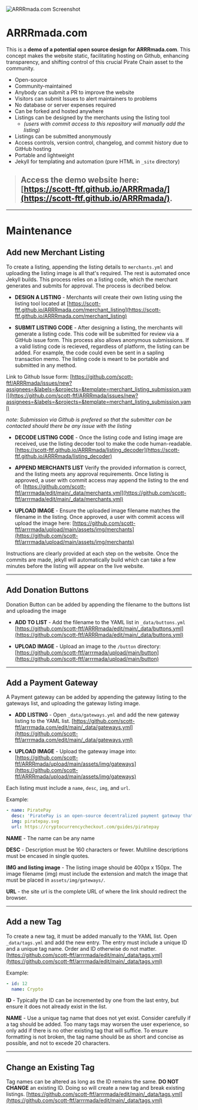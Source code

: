 ![ARRRmada.com Screenshot](https://i.imgur.com/yBtur0s.png)

# ARRRmada.com
This is a **demo of a potential open source design for ARRRmada.com**. This concept makes the website static, facilitating hosting on Github, enhancing transparency, and shifting control of this crucial Pirate Chain asset to the community.

* Open-source
* Community-maintained
* Anybody can submit a PR to improve the website
* Visitors can submit Issues to alert maintainers to problems
* No database or server expenses required
* Can be forked and hosted anywhere
* Listings can be designed by the merchants using the listing tool
    * *(users with commit access to this repository will manually add the listing)*
* Listings can be submitted anonymously
* Access controls, version control, changelog, and commit history due to GitHub hosting
* Portable and lightweight
* Jekyll for templating and automation (pure HTML in `_site` directory)

> ## Access the demo website here: [https://scott-ftf.github.io/ARRRmada/](https://scott-ftf.github.io/ARRRmada/).

---

# Maintenance

## Add new Merchant Listing
To create a listing, appending the listing details to `merchants.yml` and uploading the listing image is all that's required. The rest is automated once Jekyll builds. This process relies on a listing code, which the merchant generates and submits for approval. The process is decribed below. 

* **DESIGN A LISTING** - Merchants will create their own listing using the listing tool located at [https://scott-ftf.github.io/ARRRmada.com/merchant_listing](https://scott-ftf.github.io/ARRRmada.com/merchant_listing)

* **SUBMIT LISTING CODE** - After designing a listing, the merchants will generate a listing code. This code will be submitted for review via a GitHub issue form. This process also allows anonymous submissions. If a valid listing code is recieved, regardless of platform, the listing can be added. For example, the code could even be sent in a sapling transaction memo. The listing code is meant to be portable and submitted in any method. 

Link to Github Issue form:
[https://github.com/scott-ftf/ARRRmada/issues/new?assignees=&labels=&projects=&template=merchant_listing_submission.yaml](https://github.com/scott-ftf/ARRRmada/issues/new?assignees=&labels=&projects=&template=merchant_listing_submission.yaml)

  *note: Submission via Github is prefered so that the submitter can be contacted should there be any issue with the listing*  

* **DECODE LISTING CODE** - Once the listing code and listing image are received, use the listing decoder tool to make the code human-readable. [https://scott-ftf.github.io/ARRRmada/listing_decoder](https://scott-ftf.github.io/ARRRmada/listing_decoder)

* **APPEND MERCHANTS LIST** Verify the provided information is correct, and the listing meets any approval requirements. Once listing is approved, a user with commit access may append the listing to the end of: 
[https://github.com/scott-ftf/arrrmada/edit/main/_data/merchants.yml](https://github.com/scott-ftf/arrrmada/edit/main/_data/merchants.yml)

* **UPLOAD IMAGE** - Ensure the uploaded image filename matches the filename in the listing. Once approved, a user with commit access will upload the image here:
[https://github.com/scott-ftf/arrrmada/upload/main/assets/img/merchants](https://github.com/scott-ftf/arrrmada/upload/main/assets/img/merchants)

Instructions are clearly provided at each step on the website. Once the commits are made, jekyll will automatically build which can take a few minutes before the listing will appear on the live website.

---

## Add Donation Buttons
Donation Button can be added by appending the filename to the buttons list and uploading the image

* **ADD TO LIST** - Add the filename to the YAML list in `_data/buttons.yml`
[https://github.com/scott-ftf/ARRRmada/edit/main/_data/buttons.yml](https://github.com/scott-ftf/ARRRmada/edit/main/_data/buttons.yml)

* **UPLOAD IMAGE** - Upload an image to the `/button` directory: 
[https://github.com/scott-ftf/arrrmada/upload/main/button](https://github.com/scott-ftf/arrrmada/upload/main/button)

---

## Add a Payment Gateway
A Payment gateway can be added by appending the gateway listing to the gateways list, and uploading the gateway listing image.

* **ADD LISTING** - Open `_data/gateways.yml` and add the new gateway listing to the YAML list. 
[https://github.com/scott-ftf/arrrmada.com/edit/main/_data/gateways.yml](https://github.com/scott-ftf/arrrmada.com/edit/main/_data/gateways.yml) 

* **UPLOAD IMAGE** - Upload the gateway image into:
[https://github.com/scott-ftf/ARRRmada/upload/main/assets/img/gateways](https://github.com/scott-ftf/ARRRmada/upload/main/assets/img/gateways) 

Each listing must include a `name`, `desc`, `img`, and `url`.

Example:
```yaml
- name: PiratePay
  desc: 'PiratePay is an open-source decentralized payment gateway that allows you to accept $ARRR on your websites and stores. PiratePay eliminates the need for a middleman and is built with the highest level of privacy and security in mind.'
  img: piratepay.svg
  url: https://cryptocurrencycheckout.com/guides/piratepay
```

**NAME** - The name can be any name

**DESC** - Description must be 160 characters or fewer. Multiline descriptions must be encased in single quotes.

**IMG and listing image** - The listing image should be 400px x 150px. The image filename (img) must include the extension and match the image that must be placed in `assets/img/gateways/`.

**URL** - the site url is the complete URL of where the link should redirect the browser.

---

## Add a new Tag
To create a new tag, it must be added manually to the YAML list. Open `_data/tags.yml` and add the new entry. The entry must include a unique ID and a unique tag name. Order and ID otherwise do not matter.
[https://github.com/scott-ftf/arrrmada/edit/main/_data/tags.yml](https://github.com/scott-ftf/arrrmada/edit/main/_data/tags.yml)

Example:
```yaml
- id: 12
  name: Crypto
```

**ID** - Typically the ID can be incremented by one from the last entry, but ensure it does not already exist in the list.

**NAME** - Use a unique tag name that does not yet exist. Consider carefully if a tag should be added. Too many tags may worsen the user experience, so only add if there is no other existing tag that will suffice. To ensure formatting is not broken, the tag name should be as short and concise as possible, and not to excede 20 characters.

---

## Change an Existing Tag
Tag names can be altered as long as the ID remains the same. **DO NOT CHANGE** an existing ID. Doing so will create a new tag and break existing listings.
[https://github.com/scott-ftf/arrrmada/edit/main/_data/tags.yml](https://github.com/scott-ftf/arrrmada/edit/main/_data/tags.yml)